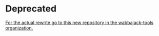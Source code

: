 # Deprecated
[For the actual rewrite go to this new repository in the wabbajack-tools organization.](https://github.com/wabbajack-tools/WabbaBot.NET)
